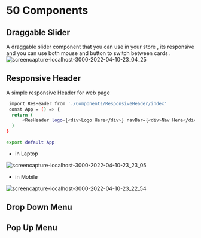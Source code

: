 # 50 Components

## Draggable Slider

A draggable slider component that you can use in your store , its responsive and you can use both mouse and button to switch between cards .
![screencapture-localhost-3000-2022-04-10-23_04_25](https://user-images.githubusercontent.com/72947119/162644851-84cc3efd-21c7-4f70-bc55-dfe8759d2fa0.png)


## Responsive Header

A simple responsive Header for web page

```sh
 import ResHeader from './Components/ResponsiveHeader/index'
 const App = () => {
  return (
      <ResHeader logo={<div>Logo Here</div>} navBar={<div>Nav Here</div>} />
  )
}

export default App
```
- in Laptop

![screencapture-localhost-3000-2022-04-10-23_23_05](https://user-images.githubusercontent.com/72947119/162644841-0e2faaac-b9c8-452b-a6de-850d08de9d9e.png)

- in Mobile

![screencapture-localhost-3000-2022-04-10-23_22_54](https://user-images.githubusercontent.com/72947119/162644812-f5351699-bd72-404d-8544-e24e932b2b7c.png)

## Drop Down Menu

## Pop Up Menu


